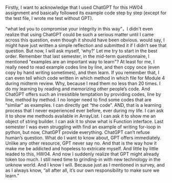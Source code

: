 Firstly, I want to acknowledge that I used ChatGPT for this HW04 assignment and basically followed its example code step by step (except for the test file, I wrote me test without GPT).

“what led you to compromise your integrity in this way”，I didn't even realize that using ChatGPT could be such a serious matter until I came across this question, even though it should have been obvious. would say, I might have just written a simple reflection and submitted it if I didn’t see that question. But now, I will ask myself, 'why?'
Let me try to start in the best order.
Remember that last semester, in the mid-term questionnaire, I mentioned "examples are an important way to learn"? At least for me, I really need to read example codes line by line, and then copy once (even copy by hand writing sometimes), and then learn. If you remember that, I can even tell which code written in which method in which file for Module 4 during midterm review. Why, because I read them no less than 20 times. I do my learning by reading and memorizing other people’s code. 
And ChatGPT offers such an irresistible temptation by providing codes, line by line, method by method. I no longer need to find some codes that are “similar” as examples. I can directly get “the code”. AND, that is a learning process that I never experienced ever before, ever during my life. 
I can ask it to show me methods available in ArrayList. I can ask it to show me an object of string builder. I can ask it to show what is Function interface. Last semester I was even struggling with find an example of writing for-loop in python, but now, ChatGPT provide everything.
ChatGPT can’t refuse human’s question. What do I want to know about, GPT offers immediately. Unlike any other resource, GPT never say no.
And that is the way how it make me be addicted and hopeless to extricate myself. And little by little leaded to this, HW04. And now I suddenly realize that GPT might already token too much.
I still need time to grinding-in with new technology in the unknow world. And I know I will. Because just as I mentioned in survey, and as I always know, “all after all, it’s our own responsibility to make sure we learn.”
